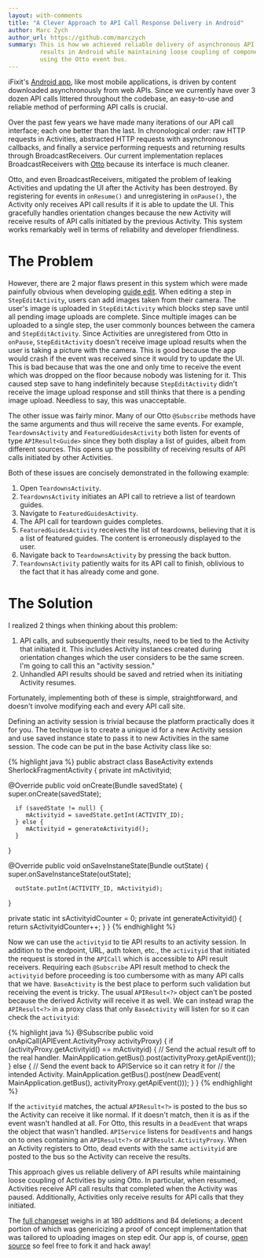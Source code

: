 ```yaml
---
layout: with-comments
title: "A Clever Approach to API Call Response Delivery in Android"
author: Marc Zych
author_url: https://github.com/marczych
summary: This is how we achieved reliable delivery of asynchronous API call
         results in Android while maintaining loose coupling of components
         using the Otto event bus.
---
```


iFixit's [Android app], like most mobile applications, is driven by content downloaded asynchronously from web APIs.
Since we currently have over 3 dozen API calls littered throughout the codebase, an easy-to-use and reliable method of performing API calls is crucial.

Over the past few years we have made many iterations of our API call interface; each one better than the last.
In chronological order: raw HTTP requests in Activities, abstracted HTTP requests with asynchronous callbacks, and finally a service performing requests and returning results through BroadcastReceivers.
Our current implementation replaces BroadcastReceivers with [Otto] because its interface is much cleaner.

Otto, and even BroadcastReceivers, mitigated the problem of leaking Activities and updating the UI after the Activity has been destroyed.
By registering for events in `onResume()` and unregistering in `onPause()`, the Activity only receives API call results if it is able to update the UI.
This gracefully handles orientation changes because the new Activity will receive results of API calls initiated by the previous Activity.
This system works remarkably well in terms of reliability and developer friendliness.

# The Problem

However, there are 2 major flaws present in this system which were made painfully obvious when developing [guide edit].
When editing a step in `StepEditActivity`, users can add images taken from their camera.
The user's image is uploaded in `StepEditActivity` which blocks step save until all pending image uploads are complete.
Since multiple images can be uploaded to a single step, the user commonly bounces between the camera and `StepEditActivity`.
Since Activities are unregistered from Otto in `onPause`, `StepEditActivity` doesn't receive image upload results when the user is taking a picture with the camera.
This is good because the app would crash if the event was received since it would try to update the UI.
This is bad because that was the one and only time to receive the event which was dropped on the floor because nobody was listening for it.
This caused step save to hang indefinitely because `StepEditActivity` didn't receive the image upload response and still thinks that there is a pending image upload.
Needless to say, this was unacceptable.

The other issue was fairly minor.
Many of our Otto `@Subscribe` methods have the same arguments and thus will receive the same events.
For example, `TeardownsActivity` and `FeaturedGuidesActivity` both listen for events of type `APIResult<Guide>` since they both display a list of guides, albeit from different sources.
This opens up the possibility of receiving results of API calls initiated by other Activities.

Both of these issues are concisely demonstrated in the following example:

1. Open `TeardownsActivity`.
1. `TeardownsActivity` initiates an API call to retrieve a list of teardown guides.
1. Navigate to `FeaturedGuidesActivity`.
1. The API call for teardown guides completes.
1. `FeaturedGuidesActivity` receives the list of teardowns, believing that it is a list of featured guides. The content is erroneously displayed to the user.
1. Navigate back to `TeardownsActivity` by pressing the back button.
1. `TeardownsActivity` patiently waits for its API call to finish, oblivious to the fact that it has already come and gone.

# The Solution

I realized 2 things when thinking about this problem:

1. API calls, and subsequently their results, need to be tied to the Activity that initiated it.
   This includes Activity instances created during orientation changes which the user considers to be the same screen.
   I'm going to call this an "activity session."
1. Unhandled API results should be saved and retried when its initiating Activity resumes.

Fortunately, implementing both of these is simple, straightforward, and doesn't involve modifying each and every API call site.

Defining an activity session is trivial because the platform practically does it for you.
The technique is to create a unique id for a new Activity session and use saved instance state to pass it to new Activities in the same session.
The code can be put in the base Activity class like so:

{% highlight java %}
public abstract class BaseActivity extends
 SherlockFragmentActivity {
   private int mActivityid;

   @Override
   public void onCreate(Bundle savedState) {
      super.onCreate(savedState);

      if (savedState != null) {
         mActivityid = savedState.getInt(ACTIVITY_ID);
      } else {
         mActivityid = generateActivityid();
      }
   }

   @Override
   public void onSaveInstaneState(Bundle outState) {
      super.onSaveInstanceState(outState);

      outState.putInt(ACTIVITY_ID, mActivityid);
   }

   private static int sActivityidCounter = 0;
   private int generateActivityid() {
      return sActivityidCounter++;
   }
}
{% endhighlight %}

Now we can use the `activityid` to tie API results to an activity session.
In addition to the endpoint, URL, auth token, etc., the `activityid` that initiated the request is stored in the `APICall` which is accessible to API result receivers.
Requiring each `@Subscribe` API result method to check the `activityid` before proceeding is too cumbersome with as many API calls that we have.
`BaseActivity` is the best place to perform such validation but receiving the event is tricky.
The usual `APIResult<?>` object can't be posted because the derived Activity will receive it as well.
We can instead wrap the `APIResult<?>` in a proxy class that only `BaseActivity` will listen for so it can check the `activityid`:

{% highlight java %}
@Subscribe
public void onApiCall(APIEvent.ActivityProxy activityProxy) {
   if (activityProxy.getActivityid() == mActivityid) {
      // Send the actual result off to the real handler.
      MainApplication.getBus().post(activityProxy.getApiEvent());
   } else {
      // Send the event back to APIService so it can retry it for
      // the intended Activity.
      MainApplication.getBus().post(new DeadEvent(
       MainApplication.getBus(), activityProxy.getApiEvent()));
   }
}
{% endhighlight %}

If the `activityid` matches, the actual `APIResult<?>` is posted to the bus so the Activity can receive it like normal.
If it doesn't match, then it is as if the event wasn't handled at all.
For Otto, this results in a `DeadEvent` that wraps the object that wasn't handled.
`APIService` listens for `DeadEvent`s and hangs on to ones containing an `APIResult<?>` or `APIResult.ActivityProxy`.
When an Activity registers to Otto, dead events with the same `activityid` are posted to the bus so the Activity can receive the results.

This approach gives us reliable delivery of API results while maintaining loose coupling of Activities by using Otto.
In particular, when resumed, Activities receive API call results that completed when the Activity was paused.
Additionally, Activities only receive results for API calls that they initiated.

The [full changeset] weighs in at 180 additions and 84 deletions; a decent portion of which was genericizing a proof of concept implementation that was tailored to uploading images on step edit.
Our app is, of course, [open source] so feel free to fork it and hack away!

[Android app]: https://play.google.com/store/apps/details?id=com.dozuki.ifixit
[guide edit]: http://ifixit.org/5280/whole-new-android-experience-on-ifixit/
[full changeset]: https://github.com/iFixit/iFixitAndroid/compare/2219cb8...983be9b
[open source]: https://github.com/iFixit/iFixitAndroid
[Otto]: http://square.github.io/otto/
